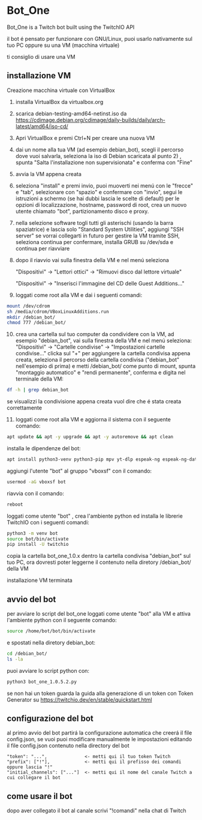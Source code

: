 # Bot_One
Bot_One is a Twitch bot built using the TwitchIO API


il bot é pensato per funzionare con GNU/Linux, puoi usarlo nativamente sul tuo PC oppure su una VM (macchina virtuale)

ti consiglio di usare una VM

## installazione VM

Creazione macchina virtuale con VirtualBox

1) installa VirtualBox da virtualbox.org

2) scarica debian-testing-amd64-netinst.iso da https://cdimage.debian.org/cdimage/daily-builds/daily/arch-latest/amd64/iso-cd/

3) Apri VirtualBox e premi Ctrl+N per creare una nuova VM

4) dai un nome alla tua VM (ad esempio debian_bot), scegli il percorso dove vuoi salvarla, seleziona la iso di Debian scaricata al punto 2) , spunta "Salta l'installazione non supervisionata" e conferma con "Fine"

5) avvia la VM appena creata

6) seleziona "install" e premi invio, puoi muoverti nei menú con le "frecce" e "tab", selezionare con "spazio" e confermare con "invio", segui le istruzioni a schermo (se hai dubbi lascia le scelte di default) per le opzioni di localizzazione, hostname, password di root, crea un nuovo utente chiamato "bot", partizionamento disco e proxy.

7) nella selezione software togli tutti gli asterischi (usando la barra spaziatrice) e lascia solo "Standard System Utilities", aggiungi "SSH server" se vorrai collegarti in futuro per gestire la VM tramite SSH, seleziona continua per confermare, installa GRUB su /dev/sda e continua per riavviare

8) dopo il riavvio vai sulla finestra della VM e nel menú seleziona

    "Dispositivi" -> "Lettori ottici"  -> "Rimuovi disco dal lettore virtuale"
  
    "Dispositivi" -> "Inserisci l'immagine del CD delle Guest Additions..."



9) loggati come root alla VM e dai i seguenti comandi:
```bash
mount /dev/cdrom
sh /media/cdrom/VBoxLinuxAdditions.run
mkdir /debian_bot/
chmod 777 /debian_bot/
```

10) crea una cartella sul tuo computer da condividere con la VM, ad esempio "debian_bot", vai sulla finestra della VM e nel menú seleziona:
"Dispositivi" -> "Cartelle condivise" -> "Impostazioni cartelle condivise..."
clicka sul "+" per aggiungere la cartella condivisa appena creata, seleziona il percorso della cartella condivisa ("debian_bot" nell'esempio di prima) e metti /debian_bot/ come punto di mount, spunta "montaggio automatico" e "rendi permanente", conferma e digita nel terminale della VM:
```bash
df -h | grep debian_bot
```
se visualizzi la condivisione appena creata vuol dire che é stata creata correttamente

11) loggati come root alla VM e aggiorna il sistema con il seguente comando:
```bash
apt update && apt -y upgrade && apt -y autoremove && apt clean
```
installa le dipendenze del bot:
```bash
apt install python3-venv python3-pip mpv yt-dlp espeak-ng espeak-ng-data
```
aggiungi l'utente "bot" al gruppo "vboxsf" con il comando:
```bash
usermod -aG vboxsf bot
```
riavvia con il comando:
```bash
reboot
```
loggati come utente "bot" , crea l'ambiente python ed installa le librerie TwitchIO con i seguenti comandi:
```bash
python3 -m venv bot
source bot/bin/activate
pip install -U twitchio
```
copia la cartella bot_one_1.0.x dentro la cartella condivisa "debian_bot" sul tuo PC, ora dovresti poter leggerne il contenuto nella diretory /debian_bot/ della VM

installazione VM terminata


## avvio del bot
per avviare lo script del bot_one loggati come utente "bot" alla VM e attiva l'ambiente python con il seguente comando:
```bash
source /home/bot/bot/bin/activate
```
e spostati nella diretory debian_bot:
```bash
cd /debian_bot/
ls -la
```
puoi avviare lo script python con:
```bash
python3 bot_one_1.0.5.2.py
```
se non hai un token guarda la guida alla generazione di un token con Token Generator su https://twitchio.dev/en/stable/quickstart.html 

## configurazione del bot
al primo avvio del bot partirá la configurazione automatica che creerá il file config.json, se vuoi puoi modificare manualmente le impostazioni editando il file config.json contenuto nella directory del bot

    "token": "...",              <- metti qui il tuo token Twitch
    "prefix": ["!"],             <- metti qui il prefisso dei comandi oppure lascia "!"
    "initial_channels": ["..."]  <- metti qui il nome del canale Twitch a cui collegare il bot


## come usare il bot
dopo aver collegato il bot al canale scrivi "!comandi" nella chat di Twitch

